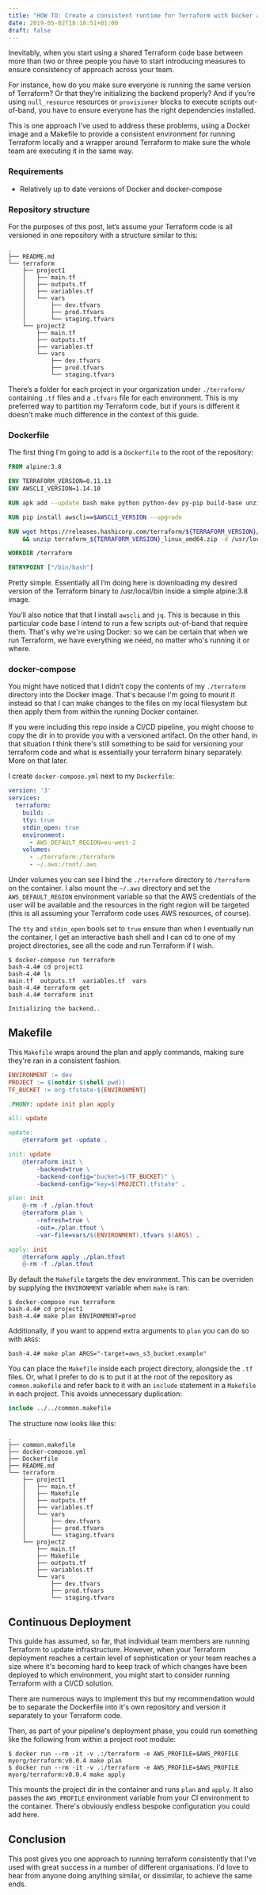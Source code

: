 ```yaml
---
title: "HOW TO: Create a consistent runtime for Terraform with Docker and make"
date: 2019-05-02T18:18:51+01:00
draft: false
---
```

Inevitably, when you start using a shared Terraform code base between more than two or three people you have to start introducing measures to ensure consistency of approach across your team.

For instance, how do you make sure everyone is running the same version of Terraform? Or that they’re initializing the backend properly? And if you’re using `null_resource` resources or `provisioner` blocks to execute scripts out-of-band, you have to ensure everyone has the right dependencies installed.

This is one approach I’ve used to address these problems, using a Docker image and a Makefile to provide a consistent environment for running Terraform locally and a wrapper around Terraform to make sure the whole team are executing it in the same way.

### Requirements
* Relatively up to date versions of Docker and docker-compose

### Repository structure
For the purposes of this post, let’s assume your Terraform code is all versioned in one repository with a structure similar to this:
```
.
├── README.md
└── terraform
    ├── project1
    │   ├── main.tf
    │   ├── outputs.tf
    │   ├── variables.tf
    │   └── vars
    │       ├── dev.tfvars
    │       ├── prod.tfvars
    │       └── staging.tfvars
    └── project2
        ├── main.tf
        ├── outputs.tf
        ├── variables.tf
        └── vars
            ├── dev.tfvars
            ├── prod.tfvars
            └── staging.tfvars
```

There’s a folder for each project in your organization under `./terraform/` containing `.tf` files and a `.tfvars` file for each environment. This is my preferred way to partition my Terraform code, but if yours is different it doesn't make much difference in the context of this guide.

### Dockerfile
The first thing I'm going to add is a `Dockerfile` to the root of the repository:
```Dockerfile
FROM alpine:3.8

ENV TERRAFORM_VERSION=0.11.13
ENV AWSCLI_VERSION=1.14.10

RUN apk add --update bash make python python-dev py-pip build-base unzip ca-certificates jq

RUN pip install awscli==$AWSCLI_VERSION --upgrade

RUN wget https://releases.hashicorp.com/terraform/${TERRAFORM_VERSION}/terraform_${TERRAFORM_VERSION}_linux_amd64.zip \
    && unzip terraform_${TERRAFORM_VERSION}_linux_amd64.zip -d /usr/local/bin/

WORKDIR /terraform

ENTRYPOINT ["/bin/bash"]
```
Pretty simple. Essentially all I’m doing here is downloading my desired version of the Terraform binary to /usr/local/bin inside a simple alpine:3.8 image.

You’ll also notice that that I install `awscli` and `jq`. This is because in this particular code base I intend to run a few scripts out-of-band that require them. That's why we're using Docker: so we can be certain that when we run Terraform, we have everything we need, no matter who's running it or where.

### docker-compose
You might have noticed that I didn’t copy the contents of my `./terraform` directory into the Docker image. That's because I'm going to mount it instead so that I can make changes to the files on my local filesystem but then apply them from within the running Docker container. 

If you were including this repo inside a CI/CD pipeline, you might choose to copy the dir in to provide you with a versioned artifact. On the other hand, in that situation I think there's still something to be said for versioning your terraform code and what is essentially your terraform binary separately. More on that later.

I create `docker-compose.yml` next to my `Dockerfile`:
```yaml
version: '3'
services:
  terraform:
    build: .
    tty: true
    stdin_open: true
    environment:
      - AWS_DEFAULT_REGION=eu-west-2
    volumes:
      - ./terraform:/terraform
      - ~/.aws:/root/.aws
```

Under volumes you can see I bind the `./terraform` directory to `/terraform` on the container. I also mount the `~/.aws` directory and set the `AWS_DEFAULT_REGION` environment variable so that the AWS credentials of the user will be available and the resources in the right region will be targeted (this is all assuming your Terraform code uses AWS resources, of course).

The `tty` and `stdin_open` bools set to `true` ensure than when I eventually run the container, I get an interactive bash shell and I can cd to one of my project directories, see all the code and run Terraform if I wish.
```
$ docker-compose run terraform
bash-4.4# cd project1
bash-4.4# ls 
main.tf  outputs.tf  variables.tf  vars
bash-4.4# terraform get
bash-4.4# terraform init

Initializing the backend..
```

## Makefile
This `Makefile` wraps around the plan and apply commands, making sure they're ran in a consistent fashion.
```Makefile
ENVIRONMENT := dev
PROJECT := $(notdir $(shell pwd))
TF_BUCKET := org-tfstate-${ENVIRONMENT}

.PHONY: update init plan apply

all: update 

update:
	@terraform get -update .

init: update
	@terraform init \
        -backend=true \
        -backend-config="bucket=$(TF_BUCKET)" \
        -backend-config="key=$(PROJECT).tfstate" .

plan: init
	@-rm -f ./plan.tfout
	@terraform plan \
        -refresh=true \
        -out=./plan.tfout \
        -var-file=vars/$(ENVIRONMENT).tfvars $(ARGS) .

apply: init
	@terraform apply ./plan.tfout
	@-rm -f ./plan.tfout
```

By default the `Makefile` targets the dev environment. This can be overriden by supplying the `ENVIRONMENT` variable when `make` is ran:
```
$ docker-compose run terraform
bash-4.4# cd project1
bash-4.4# make plan ENVIRONMENT=prod
```

Additionally, if you want to append extra arguments to `plan` you can do so with `ARGS`:
```
bash-4.4# make plan ARGS="-target=aws_s3_bucket.example"
```

You can place the `Makefile` inside each project directory, alongside the `.tf` files. Or, what I prefer to do is to put it at the root of the repository as `common.makefile` and refer back to it with an `include` statement in a `Makefile` in each project. This avoids unnecessary duplication:
```Makefile
include ../../common.makefile
```

The structure now looks like this:
```
.
├── common.makefile
├── docker-compose.yml
├── Dockerfile
├── README.md
└── terraform
    ├── project1
    │   ├── main.tf
    │   ├── Makefile
    │   ├── outputs.tf
    │   ├── variables.tf
    │   └── vars
    │       ├── dev.tfvars
    │       ├── prod.tfvars
    │       └── staging.tfvars
    └── project2
        ├── main.tf
        ├── Makefile
        ├── outputs.tf
        ├── variables.tf
        └── vars
            ├── dev.tfvars
            ├── prod.tfvars
            └── staging.tfvars
```

## Continuous Deployment
This guide has assumed, so far, that individual team members are running Terraform to update infrastructure. However, when your Terraform deployment reaches a certain level of sophistication or your team reaches a size where it's becoming hard to keep track of which changes have been deployed to which environment, you might start to consider running Terraform with a CI/CD solution.

There are numerous ways to implement this but my recommendation would be to separate the Dockerfile into it's own repository and version it separately to your Terraform code.

Then, as part of your pipeline's deployment phase, you could run something like the following from within a project root module:
```
$ docker run --rm -it -v .:/terraform -e AWS_PROFILE=$AWS_PROFILE myorg/terraform:v0.0.4 make plan
$ docker run --rm -it -v .:/terraform -e AWS_PROFILE=$AWS_PROFILE myorg/terraform:v0.0.4 make apply
```
This mounts the project dir in the container and runs `plan` and `apply`. It also passes the `AWS_PROFILE` environment variable from your CI environment to the container. There's obviously endless bespoke configuration you could add here.

## Conclusion
This post gives you one approach to running terraform consistently that I've used with great success in a number of different organisations. I'd love to hear from anyone doing anything similar, or dissimilar, to achieve the same ends.